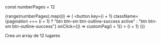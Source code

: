 const numberPages = 12

{range(numberPages).map((i) => (
<button
key={i + 1}
className={pagination === (i + 1) ? "btn btn-sm btn-outline-success active" : "btn btn-sm btn-outline-success"}
onClick={() => customPag(i + 1)} >
{i + 1}
</button>
))}

Crea un array de 12 lugares
